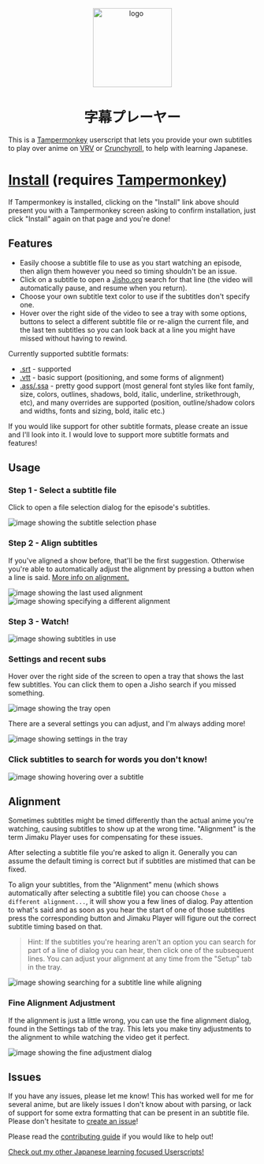 <div align="center">
	<img src="static/logo.svg?sanitize=true" width="160" height="160" alt="logo">
	<h1>字幕プレーヤー</h1>
</div>

This is a [Tampermonkey](https://www.tampermonkey.net/) userscript that lets you provide your own subtitles to play over anime on
[VRV](https://vrv.co/) or [Crunchyroll](https://www.crunchyroll.com/), to help with learning
Japanese.

# [Install](https://github.com/sheodox/jimaku-player/raw/master/dist/jimaku-player.user.js) (requires [Tampermonkey](https://www.tampermonkey.net/))

If Tampermonkey is installed, clicking on the "Install" link above should present you with a Tampermonkey screen asking to confirm
installation, just click "Install" again on that page and you're done!

## Features

- Easily choose a subtitle file to use as you start watching an episode, then align them however
  you need so timing shouldn't be an issue.
- Click on a subtitle to open a [Jisho.org](https://jisho.org) search for that line (the video
  will automatically pause, and resume when you return).
- Choose your own subtitle text color to use if the subtitles don't specify one.
- Hover over the right side of the video to see a tray with some options, buttons to select a
  different subtitle file or re-align the current file, and the last ten subtitles so you
  can look back at a line you might have missed without having to rewind.

Currently supported subtitle formats:

- [.srt](https://en.wikipedia.org/wiki/SubRip) - supported
- [.vtt](https://developer.mozilla.org/en-US/docs/Web/API/WebVTT_API) - basic support
  (positioning, and some forms of alignment)
- [.ass/.ssa](https://en.wikipedia.org/wiki/SubStation_Alpha) - pretty good support (most general
  font styles like font family, size, colors, outlines, shadows, bold, italic, underline, strikethrough,
  etc), and many overrides are supported (position, outline/shadow colors and widths, fonts and
  sizing, bold, italic etc.)

If you would like support for other subtitle formats, please create an issue and I'll look into
it. I would love to support more subtitle formats and features!

## Usage

### Step 1 - Select a subtitle file

Click to open a file selection dialog for the episode's subtitles.

![image showing the subtitle selection phase](https://raw.githubusercontent.com/sheodox/jimaku-player/master/images/select-subs.png)

### Step 2 - Align subtitles

If you've aligned a show before, that'll be the first suggestion. Otherwise you're able to
automatically adjust the alignment by pressing a button when a line is said. [More info
on alignment.](#alignment)

![image showing the last used alignment](https://raw.githubusercontent.com/sheodox/jimaku-player/master/images/align-subs-remembered.png)
![image showing specifying a different alignment](https://raw.githubusercontent.com/sheodox/jimaku-player/master/images/align-auto.png)

### Step 3 - Watch!

![image showing subtitles in use](https://raw.githubusercontent.com/sheodox/jimaku-player/master/images/subtitles.png)

### Settings and recent subs

Hover over the right side of the screen to open a tray that shows the last few subtitles. You can
click them to open a Jisho search if you missed something.

![image showing the tray open](https://raw.githubusercontent.com/sheodox/jimaku-player/master/images/tray.png)

There are a several settings you can adjust, and I'm always adding more!

![image showing settings in the tray](https://raw.githubusercontent.com/sheodox/jimaku-player/master/images/tray-settings.png)

### Click subtitles to search for words you don't know!

![image showing hovering over a subtitle](https://raw.githubusercontent.com/sheodox/jimaku-player/master/images/click-to-search.png)

## Alignment

Sometimes subtitles might be timed differently than the actual anime you're watching, causing subtitles to
show up at the wrong time. "Alignment" is the term Jimaku Player uses for compensating for these issues.

After selecting a subtitle file you're asked to align it. Generally you can assume the default timing is correct
but if subtitles are mistimed that can be fixed.

To align your subtitles, from the "Alignment" menu (which shows automatically after selecting a subtitle file) you can
choose `Chose a different alignment...`, it will show you a few lines of dialog. Pay attention to what's said and as
soon as you hear the start of one of those subtitles press the corresponding button and Jimaku Player will figure out
the correct subtitle timing based on that.

> Hint: If the subtitles you're hearing aren't an option you can search for part of a line of dialog you can hear, then click one of the subsequent lines. You can adjust your alignment at any time from the "Setup" tab in the tray.

![image showing searching for a subtitle line while aligning](https://raw.githubusercontent.com/sheodox/jimaku-player/master/images/align-auto-searched.png)

### Fine Alignment Adjustment

If the alignment is just a little wrong, you can use the fine alignment dialog, found in the Settings
tab of the tray. This lets you make tiny adjustments to the alignment to while watching the video
get it perfect.

![image showing the fine adjustment dialog](https://raw.githubusercontent.com/sheodox/jimaku-player/master/images/fine-adjustment.png)

## Issues

If you have any issues, please let me know! This has worked well for me for several anime,
but are likely issues I don't know about with parsing, or lack of support for some extra
formatting that can be present in an subtitle file. Please don't hesitate to
[create an issue](https://github.com/sheodox/jimaku-player/issues/new)!

Please read the [contributing guide](https://github.com/sheodox/jimaku-player/blob/master/CONTRIBUTING.md) if you would like to help out!

[Check out my other Japanese learning focused Userscripts!](https://github.com/sheodox/japanese-userscripts#vrv-srt-playeruserjs)
